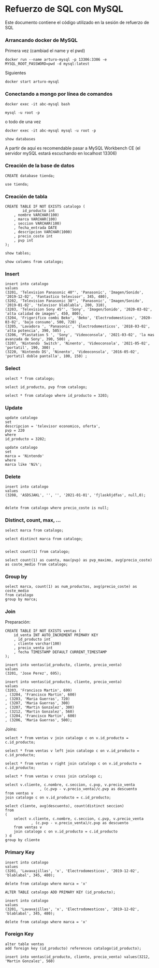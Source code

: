 # Refuerzo de SQL con MySQL

Este documento contiene el código utilizado en la sesión de refuerzo de SQL

### Arrancando docker de MySQL

Primera vez (cambiad el name y el pwd)
```
docker run --name arturo-mysql -p 13306:3306 -e MYSQL_ROOT_PASSWORD=pwd -d mysql:latest
```

Siguientes
```
docker start arturo-mysql
```

### Conectando a mongo por línea de comandos

```
docker exec -it abc-mysql bash

mysql -u root -p
```

o todo de una vez

```
docker exec -it abc-mysql mysql -u root -p

show databases

```

A partir de aquí es recomendable pasar a MySQL Workbench CE (el servidor mySQL estará escuchando en localhost 13306)


### Creación de la base de datos

```
CREATE database tienda;

use tienda;
```


### Creación de tabla

```
CREATE TABLE IF NOT EXISTS catalogo (
        id_producto int
    , nombre VARCHAR(100)
    , marca VARCHAR(100)
    , seccion VARCHAR(100)
    , fecha_entrada DATE
    , descripcion VARCHAR(1000)
    , precio_coste int
    , pvp int
);

show tables;

show columns from catalogo;
```

### Insert

```
insert into catalogo
values
(3201, 'Television Panasonic 40"', 'Panasonic', 'Imagen/Sonido', '2019-12-02', 'Fantastico televisor', 345, 480),
(3202, 'Television Panasonic 38"', 'Panasonic', 'Imagen/Sonido', '2019-01-02', 'televisor blablabla', 200, 310),
(3203, 'Television Sony 45"', 'Sony', 'Imagen/Sonido', '2020-03-02', 'alta calidad de imagen', 450, 800),
(3204, 'Frigorifico combi Beko', 'Beko', 'Electrodomesticos', '2020-03-02', 'bajo consumo', 500, 720) ,
(3205, 'Lavadora ', 'Panasonic', 'Electrodomesticos', '2018-03-02', 'alta potencia', 390, 505) ,
(3206, 'Plastation 5 ', 'Sony', 'Videoconsola', '2021-03-02', 'la mas avanzada de Sony', 390, 500) ,
(3207, 'Nintendo  Switch', 'Ninento', 'Videoconsola', '2021-05-02', 'portatil', 190, 300) ,
(3220, 'Nintendo DS', 'Ninento', 'Videoconsola', '2016-05-02', 'portatil doble pantalla', 100, 150) ;
```

### Select

```
select * from catalogo;

select id_producto, pvp from catalogo;

select * from catalogo where id_producto = 3203;
```

### Update

```
update catalogo
set
descripcion = 'televisor economico, oferta',
pvp = 220
where
id_producto = 3202;

update catalogo
set
marca = 'Nintendo'
where
marca like 'Ni%';
```


### Delete

```
insert into catalogo
values
(3208, 'ASDSJAKL', '', '', '2021-01-01', 'fjlaskñjdfas', null,0);


delete from catalogo where precio_coste is null;
```

### Distinct, count, max, ...

```
select marca from catalogo;

select distinct marca from catalogo;


select count(1) from catalogo;

select count(1) as cuenta, max(pvp) as pvp_maximo, avg(precio_coste) as coste_medio from catalogo;
```

### Group by 

```
select marca, count(1) as num_productos, avg(precio_coste) as coste_medio
from catalogo
group by marca;
```

### Join 

Preparación:
```
CREATE TABLE IF NOT EXISTS ventas (
    id_venta INT AUTO_INCREMENT PRIMARY KEY
    , id_producto int
    , cliente varchar(100)
    , precio_venta int
    , fecha TIMESTAMP DEFAULT CURRENT_TIMESTAMP
);

insert into ventas(id_producto, cliente, precio_venta)
values
(3201, 'Jose Perez', 695);

insert into ventas(id_producto, cliente, precio_venta)
values
(3203, 'Francisco Martin', 699)
, (3204, 'Francisco Martin', 600)
, (3203, 'Maria Guerras', 720)
, (3207, 'Maria Guerras', 300)
, (3207, 'Martin Gonzalez', 300)
, (3212, 'Martin Gonzalez', 560)
, (3204, 'Francisco Martin', 600)
, (3206, 'Maria Guerras', 500);
```
Joins:
```
select * from ventas v join catalogo c on v.id_producto = c.id_producto;

select * from ventas v left join catalogo c on v.id_producto = c.id_producto;

select * from ventas v right join catalogo c on v.id_producto = c.id_producto;

select * from ventas v cross join catalogo c;

select v.cliente, c.nombre, c.seccion, c.pvp, v.precio_venta
                , (c.pvp - v.precio_venta)/c.pvp as descuento
from ventas v 
join catalogo c on v.id_producto = c.id_producto;

select cliente, avg(descuento), count(distinct seccion)
from 
(
	select v.cliente, c.nombre, c.seccion, c.pvp, v.precio_venta
			, (c.pvp - v.precio_venta)/c.pvp as descuento
	from ventas v 
	join catalogo c on v.id_producto = c.id_producto
) d
group by cliente
```


### Primary Key

```
insert into catalogo
values
(3201, 'Lavavajillas', 'x', 'Electrodomesticos', '2019-12-02', 'blablabal', 345, 480);

delete from catalogo where marca = 'x'
```

```
ALTER TABLE catalogo ADD PRIMARY KEY (id_producto);
```

```
insert into catalogo
values
(3201, 'Lavavajillas', 'x', 'Electrodomesticos', '2019-12-02', 'blablabal', 345, 480);

delete from catalogo where marca = 'x'
```

### Foreign Key

```
alter table ventas
add foreign key (id_producto) references catalogo(id_producto);
```

```
insert into ventas(id_producto, cliente, precio_venta) values(3212, 'Martin Gonzalez', 560)
```
